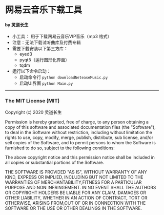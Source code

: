 # 网易云音乐下载工具
#### by 灵道长生
- 小工具： 用于下载网易云音乐VIP音乐（mp3 格式）
- 注意：无法下载试听曲库及付费专辑 
- 需要下载安装以下第三方库：
    - eyed3
    - pyqt5（运行图形化界面）
    - tqdm
- 运行以下命令启动：
    - 启动命令行 `python downloadNeteaseMusic.py`
    - 启动UI界面 `python Main.py`
---
### The MIT License (MIT)

Copyright (c) <year> 2020 <copyright holders> 灵道长生

Permission is hereby granted, free of charge, to any person obtaining a copy of this software and associated documentation files (the "Software"), to deal in the Software without restriction, including without limitation the rights to use, copy, modify, merge, publish, distribute, sub license, and/or sell copies of the Software, and to permit persons to whom the Software is furnished to do so, subject to the following conditions:

The above copyright notice and this permission notice shall be included in all copies or substantial portions of the Software.

THE SOFTWARE IS PROVIDED "AS IS", WITHOUT WARRANTY OF ANY KIND, EXPRESS OR IMPLIED, INCLUDING BUT NOT LIMITED TO THE WARRANTIES OF MERCHANTABILITY,FITNESS FOR A PARTICULAR PURPOSE AND NON INFRINGEMENT. IN NO EVENT SHALL THE AUTHORS OR COPYRIGHT HOLDERS BE LIABLE FOR ANY CLAIM, DAMAGES OR OTHER LIABILITY, WHETHER IN AN ACTION OF CONTRACT, TORT OR OTHERWISE, ARISING FROM,OUT OF OR IN CONNECTION WITH THE SOFTWARE OR THE USE OR OTHER DEALINGS IN THE SOFTWARE.

